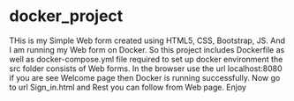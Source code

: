 # docker_project
THis is my Simple Web form created using HTML5, CSS, Bootstrap, JS. And I am running my Web form on Docker. So this project includes Dockerfile as well as docker-compose.yml file required to set up docker environment the src folder consists of Web forms.
In the browser use the url localhost:8080 if you are see Welcome page then Docker is running successfully.
Now go to url Sign_in.html and Rest you can follow from Web page. 
Enjoy

